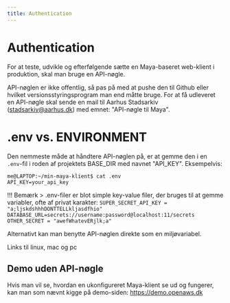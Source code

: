 ```yaml
---
title: Authentication
---
```


# Authentication
For at teste, udvikle og efterfølgende sætte en Maya-baseret web-klient i produktion, skal man bruge en API-nøgle.

API-nøglen er ikke offentlig, så pas på med at pushe den til Github eller hvilket versionsstyringsprogram man end måtte bruge. For at få udleveret en API-nøgle skal sende en mail til Aarhus Stadsarkiv (stadsarkiv@aarhus.dk) med emnet: "API-nøgle til Maya".

# .env vs. ENVIRONMENT
Den nemmeste måde at håndtere API-nøglen på, er at gemme den i en `.env`-fil i roden af projektets BASE_DIR med navnet "API_KEY". Eksempelvis:

```shell
me@LAPTOP:~/min-maya-klient$ cat .env
API_KEY=your_api_key
```

!!! Bemærk
    > .env-filer er blot simple key-value filer, der bruges til at gemme variabler, ofte af privat karakter:
    ```
    SUPER_SECRET_API_KEY = "a;ljskdshhhDONTTELLkljasdfhio"
    DATABASE_URL=secrets://username:password@localhost:11/secrets
    OTHER_SECRET = "awefWhatevERjlk;a"
    ```

Alternativt kan man benytte API-nøglen direkte som en miljøvariabel.

Links til linux, mac og pc

## Demo uden API-nøgle
Hvis man vil se, hvordan en ukonfigureret Maya-klient se ud og fungerer, kan man som nævnt kigge på demo-siden: https://demo.openaws.dk
